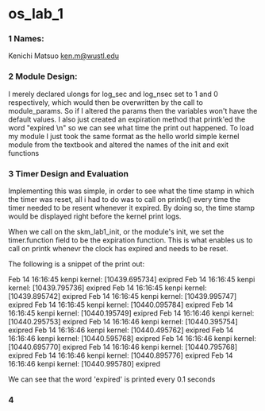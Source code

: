 # os_lab_1

### 1 Names:

Kenichi Matsuo ken.m@wustl.edu

### 2 Module Design:

I merely declared ulongs for log_sec and log_nsec set to 1 and 0 respectively,
which would then be overwritten by the call to module_params. So if I altered the params
then the variables won't have the default values. I also just created
an expiration method that printk'ed the word "expired \n" so we can see
what time the print out happened.
To load my module I just took the same format as the hello world simple
kernel module from the textbook and altered the names of the init and exit
functions



### 3 Timer Design and Evaluation

Implementing this was simple, in order to see what the time stamp in which the timer
was reset, all i had to do was to call on printk() every time the timer needed to be 
resent whenever it expired. By doing so, the time stamp would be displayed right before
the kernel print logs. 

When we call on the skm_lab1_init, or the module's init, we set the timer.function 
field to be the expiration function. This is what enables us to call on printk
whenevr the clock has expired and needs to be reset. 

The following is a snippet of the print out:

Feb 14 16:16:45 kenpi kernel: [10439.695734] exipred 
Feb 14 16:16:45 kenpi kernel: [10439.795736] exipred 
Feb 14 16:16:45 kenpi kernel: [10439.895742] exipred 
Feb 14 16:16:45 kenpi kernel: [10439.995747] exipred 
Feb 14 16:16:45 kenpi kernel: [10440.095784] exipred 
Feb 14 16:16:45 kenpi kernel: [10440.195749] exipred 
Feb 14 16:16:46 kenpi kernel: [10440.295753] exipred 
Feb 14 16:16:46 kenpi kernel: [10440.395754] exipred 
Feb 14 16:16:46 kenpi kernel: [10440.495762] exipred 
Feb 14 16:16:46 kenpi kernel: [10440.595768] exipred 
Feb 14 16:16:46 kenpi kernel: [10440.695770] exipred 
Feb 14 16:16:46 kenpi kernel: [10440.795768] exipred 
Feb 14 16:16:46 kenpi kernel: [10440.895776] exipred 
Feb 14 16:16:46 kenpi kernel: [10440.995780] exipred 

We can see that the word 'expired' is printed every 0.1 seconds


### 4 


